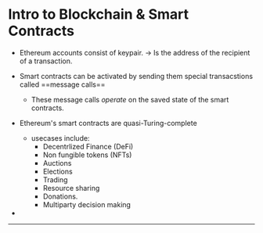 # Intro to Blockchain & Smart Contracts

- Ethereum accounts consist of keypair. -> Is the address of the recipient of a transaction.
- Smart contracts can be activated by sending them special transacstions called ==message calls==
	- These message calls _operate_ on the saved state of the smart contracts.

- Ethereum's smart contracts are quasi-Turing-complete
	- usecases include:
		- Decentrlized Finance (DeFi)
		- Non fungible tokens (NFTs)
		- Auctions
		- Elections
		- Trading
		- Resource sharing
		- Donations.
		- Multiparty decision making


- 



---
